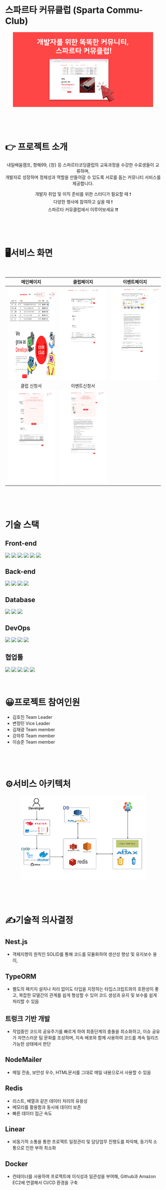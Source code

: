 # 스파르타 커뮤클럽 (Sparta Commu-Club)

<p align="center"><a href="http://spartaclub.shop/" target="_blank"><img src="./readme_img/readme_img.png" width="90%" height="30%"></a></p>
<br>
<br>
<br>

# 👉 프로젝트 소개

<p align="center">내일배움캠프, 항해99, {창} 등 스파르타코딩클럽의 교육과정을 수강한 수료생들이 교류하며,<br>
개발자로 성장하며 정체성과 역할을 만들어갈 수 있도록 서로를 돕는 커뮤니티 서비스를 제공합니다.</p>

<p align="center">개발자 취업 및 이직 준비를 위한 스터디가 필요할 때 ❗<br> 다양한 행사에 참여하고 싶을 때 ❗<br>
스파르타 커뮤클럽에서 이루어보세요 ❗❗
</p>
<br>
<br>
<br>

# 🖥️서비스 화면

<br>

|                            메인페이지                            |                             클럽페이지                             |                          이벤트페이지                           |
| :--------------------------------------------------------------: | :----------------------------------------------------------------: | :-------------------------------------------------------------: |
|  <img src="./readme_img/main_img.png" width="400" height="300">  |   <img src="./readme_img/club_img.png" width="400" height="300">   | <img src="./readme_img/event_img.png" width="400" height="300"> |
|                           클럽 신청서                            |                            이벤트신청서                            |
| <img src="./readme_img/club_apply.png" width="400" height="300"> | <img src="./readme_img/event_remind.png" width="400" height="300"> |

<br>
<br>
<br>

# 기술 스택

## Front-end

<img src="https://img.shields.io/badge/HTML5-E34F26?style=for-the-badge&logo=HTML5&logoColor=white"> <img src="https://img.shields.io/badge/css3-1572B6?style=for-the-badge&logo=css3&logoColor=white"> <img src="https://img.shields.io/badge/jquery-0769AD?style=for-the-badge&logo=jquery&logoColor=white"> <img src="https://img.shields.io/badge/javascript-F7DF1E?style=for-the-badge&logo=javascript&logoColor=white"> <img src="https://img.shields.io/badge/ajax-E34F26?style=for-the-badge&logo=ajax&logoColor=white"> <img src="https://img.shields.io/badge/EJS-E34F26?style=for-the-badge&logo=EJS&logoColor=white">

## Back-end

<img src="https://img.shields.io/badge/node.js-339933?style=for-the-badge&logo=node.js&logoColor=white"> <img src="https://img.shields.io/badge/nestjs-E0234E?style=for-the-badge&logo=nestjs&logoColor=white"> <img src="https://img.shields.io/badge/typeorm-262627?style=for-the-badge&logo=typeorm&logoColor=white"> <img src="https://img.shields.io/badge/typescript-3178C6?style=for-the-badge&logo=typescript&logoColor=white">

## Database

<img src="https://img.shields.io/badge/MYSQL-3178C6?style=for-the-badge&logo=MYSQL&logoColor=white"> <img src="https://img.shields.io/badge/amazone rds-527FFF?style=for-the-badge&logo=AMAZONE RDS&logoColor=white"> <img src="https://img.shields.io/badge/redis-DC382D?style=for-the-badge&logo=redis&logoColor=white">

## DevOps

<img src="https://img.shields.io/badge/Amazone S3-569A31?style=for-the-badge&logo=AmazoneS3&logoColor=white"> <img src="https://img.shields.io/badge/AMAZONE EC2-FF9900?style=for-the-badge&logo=AmazoneEC2&logoColor=white"> <img src="https://img.shields.io/badge/GitHub Actions-FF9900?style=for-the-badge&logo=GitHubActions&logoColor=white"> <img src="https://img.shields.io/badge/Docker-2496ED?style=for-the-badge&logo=Docker&logoColor=white">

## 협업툴

<img src="https://img.shields.io/badge/git-F05032?style=for-the-badge&logo=git&logoColor=white"> <img src="https://img.shields.io/badge/github-181717?style=for-the-badge&logo=github&logoColor=white"> <img src="https://img.shields.io/badge/slack-4A154B?style=for-the-badge&logo=slack&logoColor=white"> <img src="https://img.shields.io/badge/linear-5E6AD2?style=for-the-badge&logo=linear&logoColor=white"> <img src="https://img.shields.io/badge/notion-000000?style=for-the-badge&logo=notion&logoColor=white">
<br>
<br>
<br>

# 😀프로젝트 참여인원

- 김호진 Team Leader
- 변정민 Vice Leader
- 김재광 Team member
- 강하루 Team member
- 이승준 Team member

<br>
<br>
<br>

# ⚙️서비스 아키텍처

<p align="center"><img src="./readme_img/service.png" width="80%" height="10%"></p>

<br>
<br>
<br>

# ✍️기술적 의사결정

## Nest.js

- 객체지향의 원칙인 SOLID를 통해 코드를 모듈화하여 생산성 향상 및 유지보수 용이,

## TypeORM

- 별도의 패키지 설치나 처리 없이도 타입을 지정하는 타입스크립트와의 호환성이 좋고, 복잡한 모델간의 관계를 쉽게 형성할 수 있어 코드 생성과 유지 및 보수를 쉽게 처리할 수 있음

## 트렁크 기반 개발

- 작업중인 코드의 공유주기를 빠르게 하여 최종단계의 충돌을 최소화하고, 이슈 공유가 자연스러운 팀 문화를 조성하며, 지속 배포와 함께 사용하여 코드를 계속 릴리즈 가능한 상태에서 판단

## NodeMailer

- 메일 전송, 보안성 우수, HTML문서를 그대로 메일 내용으로서 사용할 수 있음

## Redis

- 리스트, 배열과 같은 데이터 처리의 유용성
- 메모리를 활용함과 동시에 데이터 보존
- 빠른 데이터 접근 속도

## Linear

- 비동기적 소통을 통한 프로젝트 일정관리 및 담당업무 진행도를 파악해, 동기적 소통으로 인한 부하 최소화

## Docker

- 컨테이너를 사용하여 프로젝트에 이식성과 일관성을 부여해, Github과 Amazon EC2에 연결해서 CI/CD 환경을 구축

<br>
<br>
<br>
